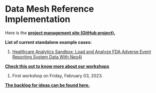 # Data Mesh Reference Implementation

Here is the [**project management site (GitHub project).**](https://github.com/orgs/PHACDataHub/projects/11/views/1)

**List of current standalone example cases:**
1. [Healthcare Analytics Sandbox: Load and Analyze FDA Adverse Event Reporting System Data With Neo4j](./doc/health-analytics.md)

[**Check this out to know more about our workshops**](./doc/Data%20Mesh%20PoC%20-%201st%20workshop.pptx)
1. First workshop on Friday, February 03, 2023.

[**The backlog for ideas can be found here.**](./doc/ideas.md)
